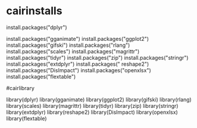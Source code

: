 # cairinstalls
install.packages("dplyr")

install.packages("gganimate")
install.packages("ggplot2")
install.packages("gifski")
install.packages("rlang")
install.packages("scales")
install.packages("magrittr")
install.packages("tidyr")
install.packages("zip")
install.packages("stringr")
install.packages("extdplyr")
install.packages(" reshape2")
install.packages("DisImpact")
install.packages("openxlsx")
install.packages("flextable")
    
#cairlibrary
    
library(dplyr)
library(gganimate)
library(ggplot2)
library(gifski)
library(rlang)
library(scales)
library(magrittr)
library(tidyr)
library(zip)
library(stringr)
library(extdplyr)
library(reshape2)
library(DisImpact)
library(openxlsx)
library(flextable)
